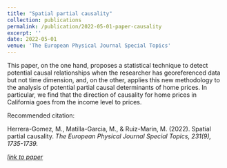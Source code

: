 ```yaml
---
title: "Spatial partial causality"
collection: publications
permalink: /publication/2022-05-01-paper-causality
excerpt: ''
date: 2022-05-01
venue: 'The European Physical Journal Special Topics'
---
```


This paper, on the one hand, proposes a statistical technique to detect potential causal relationships when the researcher has georeferenced data but not time dimension, and, on the other, applies this new methodology to the analysis of potential partial causal determinants of home prices. In particular, we find that the direction of causality for home prices in California goes from the income level to prices.

Recommended citation: 

Herrera-Gomez, M., Matilla-Garcia, M., & Ruiz-Marin, M. (2022). Spatial partial causality. <i>The European Physical Journal Special Topics<i>, 231(9), 1735-1739.

[link to paper](https://link.springer.com/article/10.1140/epjs/s11734-021-00378-5?utm_campaign=HSCR_JRNLS_AWA1_GL_MPAS_TRDMD&utm_term=null&utm_content=paid&utm_source=trendmd&utm_medium=cpc)
